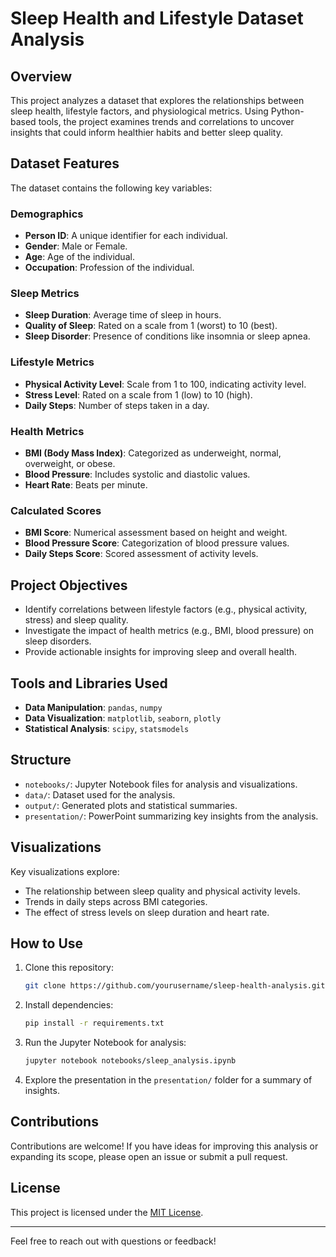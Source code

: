 # Sleep Health and Lifestyle Dataset Analysis

## Overview
This project analyzes a dataset that explores the relationships between sleep health, lifestyle factors, and physiological metrics. Using Python-based tools, the project examines trends and correlations to uncover insights that could inform healthier habits and better sleep quality.

## Dataset Features
The dataset contains the following key variables:

### Demographics
- **Person ID**: A unique identifier for each individual.
- **Gender**: Male or Female.
- **Age**: Age of the individual.
- **Occupation**: Profession of the individual.

### Sleep Metrics
- **Sleep Duration**: Average time of sleep in hours.
- **Quality of Sleep**: Rated on a scale from 1 (worst) to 10 (best).
- **Sleep Disorder**: Presence of conditions like insomnia or sleep apnea.

### Lifestyle Metrics
- **Physical Activity Level**: Scale from 1 to 100, indicating activity level.
- **Stress Level**: Rated on a scale from 1 (low) to 10 (high).
- **Daily Steps**: Number of steps taken in a day.

### Health Metrics
- **BMI (Body Mass Index)**: Categorized as underweight, normal, overweight, or obese.
- **Blood Pressure**: Includes systolic and diastolic values.
- **Heart Rate**: Beats per minute.

### Calculated Scores
- **BMI Score**: Numerical assessment based on height and weight.
- **Blood Pressure Score**: Categorization of blood pressure values.
- **Daily Steps Score**: Scored assessment of activity levels.

## Project Objectives
- Identify correlations between lifestyle factors (e.g., physical activity, stress) and sleep quality.
- Investigate the impact of health metrics (e.g., BMI, blood pressure) on sleep disorders.
- Provide actionable insights for improving sleep and overall health.

## Tools and Libraries Used
- **Data Manipulation**: `pandas`, `numpy`
- **Data Visualization**: `matplotlib`, `seaborn`, `plotly`
- **Statistical Analysis**: `scipy`, `statsmodels`

## Structure
- `notebooks/`: Jupyter Notebook files for analysis and visualizations.
- `data/`: Dataset used for the analysis.
- `output/`: Generated plots and statistical summaries.
- `presentation/`: PowerPoint summarizing key insights from the analysis.

## Visualizations
Key visualizations explore:
- The relationship between sleep quality and physical activity levels.
- Trends in daily steps across BMI categories.
- The effect of stress levels on sleep duration and heart rate.

## How to Use
1. Clone this repository:
    ```bash
    git clone https://github.com/yourusername/sleep-health-analysis.git
    ```
2. Install dependencies:
    ```bash
    pip install -r requirements.txt
    ```
3. Run the Jupyter Notebook for analysis:
    ```bash
    jupyter notebook notebooks/sleep_analysis.ipynb
    ```
4. Explore the presentation in the `presentation/` folder for a summary of insights.

## Contributions
Contributions are welcome! If you have ideas for improving this analysis or expanding its scope, please open an issue or submit a pull request.

## License
This project is licensed under the [MIT License](LICENSE).

---

Feel free to reach out with questions or feedback!
